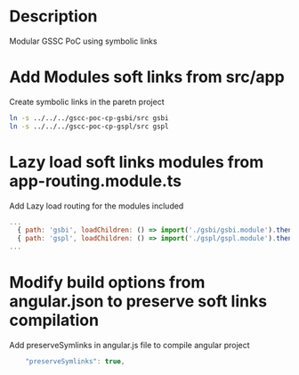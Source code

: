 # Description
Modular GSSC PoC using symbolic links

# Add Modules soft links from src/app
Create symbolic links in the paretn project

```bash
ln -s ../../../gscc-poc-cp-gsbi/src gsbi
ln -s ../../../gscc-poc-cp-gspl/src gspl
```

# Lazy load soft links modules from app-routing.module.ts
Add Lazy load routing for the modules included
```javascript
...
  { path: 'gsbi', loadChildren: () => import('./gsbi/gsbi.module').then(m => m.GsbiModule) },
  { path: 'gspl', loadChildren: () => import('./gspl/gspl.module').then(m => m.GsplModule) },  
...
```

# Modify build options from angular.json to preserve soft links compilation
Add preserveSymlinks in angular.js file to compile angular project

```javascript
    "preserveSymlinks": true,
```